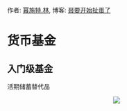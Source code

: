 作者: [幂施特.林](https://github.com/linmingdao), 博客: [叕要开始扯蛋了](https://linmingdao.github.io/)

# 货币基金

## 入门级基金

活期储蓄替代品

<p align="center"><img src=https://linmingdao.github.io/blog/assets/invest/3.jpg></p>
